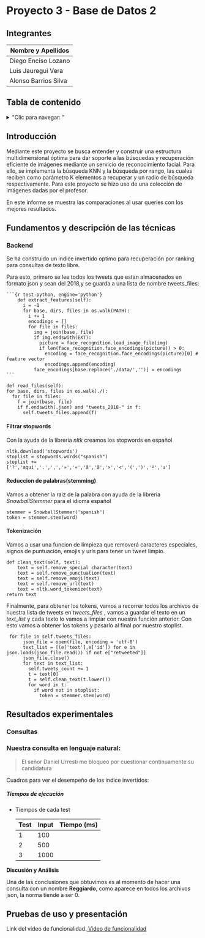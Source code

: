 # Proyecto 3 - Base de Datos 2

## Integrantes

| Nombre y Apellidos |
|---|
|Diego Enciso Lozano |
|Luis Jauregui Vera	 |
|Alonso Barrios Silva|


## Tabla de contenido
<details>
<summary>"Clic para navegar: "</summary>

- [Introducción](#Introducción)
- [Fundamentos y descripción de las técnicas](#Fundamentos-y-descripción-de-las-técnicas)
- [Resultados experimentales](#Resultados-experimentales)
- [Pruebas de uso y presentación](#Pruebas-de-uso-y-presentación)

</details>

## Introducción

Mediante este proyecto se busca entender y construir una estructura multidimensional óptima para dar soporte a las búsquedas y recuperación eficiente de imágenes mediante un servicio de reconocimiento facial.
Para ello, se implementa la búsqueda KNN y la búsqueda por rango, las cuales reciben como parámetro K elementos a recuperar y un radio de búsqueda respectivamente.
Para este proyecto se hizo uso de una colección de imágenes dadas por el profesor.

En este informe se muestra las comparaciones al usar queries con los mejores resultados.

## Fundamentos y descripción de las técnicas

### Backend

Se ha construido un indice invertido optimo para recuperación por ranking para consultas de texto libre.


Para esto, primero se lee todos los tweets que estan almacenados en formato json y sean del 2018,y se guarda a una lista de nombre tweets_files:


    ```{r test-python, engine='python'}
        def extract_features(self):
          i = -1
          for base, dirs, files in os.walk(PATH):
            i += 1
            encodings = []
            for file in files:
              img = join(base, file)
              if img.endswith(EXT):    
                picture = face_recognition.load_image_file(img)
                if len(face_recognition.face_encodings(picture)) > 0:
                  encoding = face_recognition.face_encodings(picture)[0] # feature vector
                  encodings.append(encoding)
              face_encodings[base.replace('./data/','')] = encodings
    ```

    def read_files(self):
    for base, dirs, files in os.walk(./):
      for file in files:
        f = join(base, file)
        if f.endswith(.json) and "tweets_2018-" in f:
          self.tweets_files.append(f)


#### Filtrar stopwords
Con la ayuda de la libreria *nltk* creamos los stopwords en español

    nltk.download('stopwords')
    stoplist = stopwords.words("spanish")
    stoplist += ['?','aqui','.',',','»','«','â','ã','>','<','(',')','º','u']


#### Reduccion de palabras(stemming)

Vamos a obtener la raiz de la palabra con ayuda de la libreria *SnowballStemmer* para el idioma español

    stemmer = SnowballStemmer('spanish')
    token = stemmer.stem(word)

#### Tokenización
Vamos a usar una funcion de limpieza que removerá caracteres especiales, signos de puntuación, emojis y urls para tener un tweet limpio.

    def clean_text(self, text):
        text = self.remove_special_character(text)
        text = self.remove_punctuation(text)
        text = self.remove_emoji(text)
        text = self.remove_url(text)
        text = nltk.word_tokenize(text)
    return text

 Finalmente, para obtener los tokens, vamos a recorrer todos los archivos de nuestra lista de tweets en  _tweets_files_ ,  vamos a guardar el texto en un _text_list_ y cada texto lo vamos a limpiar con nuestra función anterior. Con esto vamos a obtener los tokens y pasarlo al final por nuestro stoplist.


     for file in self.tweets_files:
          json_file = open(file, encoding = 'utf-8')
          text_list = [(e['text'],e['id']) for e in json.loads(json_file.read()) if not e["retweeted"]]
          json_file.close()
          for text in text_list:
            self.tweets_count += 1
            t = text[0]
            t = self.clean_text(t.lower())
            for word in t:
              if word not in stoplist:
                token = stemmer.stem(word)


## Resultados experimentales


### Consultas

### Nuestra consulta en lenguaje natural:
>El señor Daniel Urresti me bloqueo por cuestionar continuamente su candidatura


Cuadros para ver el desempeño de los indice invertidos:




 ##### Tiempos de ejecución

- Tiempos de cada test

    | Test   | Input  	 |  Tiempo (ms) |
    |------  |--------   |--------------|
    |  1     | 100       |              |
    |  2     | 500 	 |       	|
    |  3     | 1000 	 |        	|


**Discusión y Análisis**

Una de las conclusiones que obtuvimos es al momento de hacer una consulta con un nombre **Reggiardo**, como aparece en todos los archivos json, la norma tiende a ser 0.


## Pruebas de uso y presentación
Link del video de funcionalidad.[ Video de funcionalidad](https://drive.google.com/drive/folders/__________)
